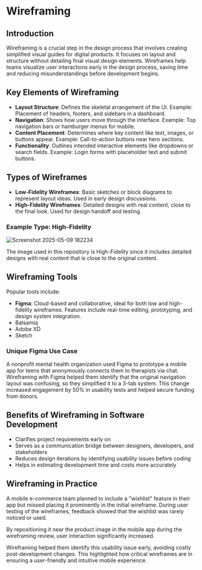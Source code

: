 # Wireframing

## Introduction

Wireframing is a crucial step in the design process that involves creating simplified visual guides for digital products. It focuses on layout and structure without detailing final visual design elements. Wireframes help teams visualize user interactions early in the design process, saving time and reducing misunderstandings before development begins.


## Key Elements of Wireframing

- **Layout Structure**: Defines the skeletal arrangement of the UI. Example: Placement of headers, footers, and sidebars in a dashboard.
- **Navigation**: Shows how users move through the interface. Example: Top navigation bars or hamburger menus for mobile.
- **Content Placement**: Determines where key content like text, images, or buttons appear. Example: Call-to-action buttons near hero sections.
- **Functionality**: Outlines intended interactive elements like dropdowns or search fields. Example: Login forms with placeholder text and submit buttons.


## Types of Wireframes

- **Low-Fidelity Wireframes**: Basic sketches or block diagrams to represent layout ideas. Used in early design discussions.
- **High-Fidelity Wireframes**: Detailed designs with real content, close to the final look. Used for design handoff and testing.

### Example Type: High-Fidelity

![Screenshot 2025-05-09 182234](https://github.com/user-attachments/assets/36cf2536-7492-42b1-b6fe-2fa5e287eb15)


The image used in this repository is High-Fidelity since it includes detailed designs with real content that is close to the original content.


## Wireframing Tools

Popular tools include:
- **Figma**: Cloud-based and collaborative, ideal for both low and high-fidelity wireframes. Features include real-time editing, prototyping, and design system integration.
- Balsamiq
- Adobe XD
- Sketch

### Unique Figma Use Case 

A nonprofit mental health organization used Figma to prototype a mobile app for teens that anonymously connects them to therapists via chat. Wireframing with Figma helped them identify that the original navigation layout was confusing, so they simplified it to a 3-tab system. This change increased engagement by 50% in usability tests and helped secure funding from donors.


## Benefits of Wireframing in Software Development

- Clarifies project requirements early on
- Serves as a communication bridge between designers, developers, and stakeholders
- Reduces design iterations by identifying usability issues before coding
- Helps in estimating development time and costs more accurately

## Wireframing in Practice

A mobile e-commerce team planned to include a "wishlist" feature in their app but missed placing it prominently in the initial wireframe. During user testing of the wireframes, feedback showed that the wishlist was rarely noticed or used.

By repositioning it near the product image in the mobile app during the wireframing review, user interaction significantly increased.

Wireframing helped them identify this usability issue early, avoiding costly post-development changes. This highlighted how critical wireframes are in ensuring a user-friendly and intuitive mobile experience.
